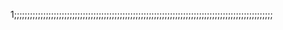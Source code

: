 1;;;;;;;;;;;;;;;;;;;;;;;;;;;;;;;;;;;;;;;;;;;;;;;;;;;;;;;;;;;;;;;;;;;;;;;;;;;;;;;;;;;;;;;;;;;;;;;;;;
